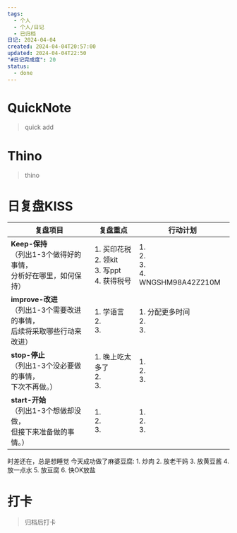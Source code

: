 ```yaml
---
tags:
  - 个人
  - 个人/日记
  - 已归档
日记: 2024-04-04
created: 2024-04-04T20:57:00
updated: 2024-04-04T22:50
"#日记完成度": 20
status:
  - done
---
```

# QuickNote
> quick add

# Thino
> thino

# 日复盘KISS
| **复盘项目**                                             | **复盘重点**                                      | **行动计划**                                 |
| ---------------------------------------------------- | --------------------------------------------- | ---------------------------------------- |
| **Keep-保持**<br>（列出1-3个做得好的事情，<br>   分析好在哪里，如何保持）     | 1.  买印花税<br>2. 领kit<br>3. 写ppt<br>4. 获得税号<br> | 1.  <br>2. <br>3.<br>4. WNGSHM98A42Z210M |
| **improve-改进**<br>（列出1-3个需要改进的事情，<br>  后续将采取哪些行动来改进） | 1.  学语言<br>2. <br>3.                          | 1.  分配更多时间<br>2. <br>3.                  |
| **stop-停止**<br>（列出1-3个没必要做的事情，<br>下次不再做。）            | 1.  晚上吃太多了<br>2. <br>3.                       | 1.  <br>2. <br>3.                        |
| **start-开始**<br>（列出1-3个想做却没做，<br>但接下来准备做的事情。）        | 1.  <br>2. <br>3.                             | 1.  <br>2. <br>3.                        |

时差还在，总是想睡觉
今天成功做了麻婆豆腐: 
	1. 炒肉
	2. 放老干妈
	3. 放黄豆酱
	4. 放一点水
	5. 放豆腐
	6. 快OK放盐

# 打卡
> 归档后打卡


